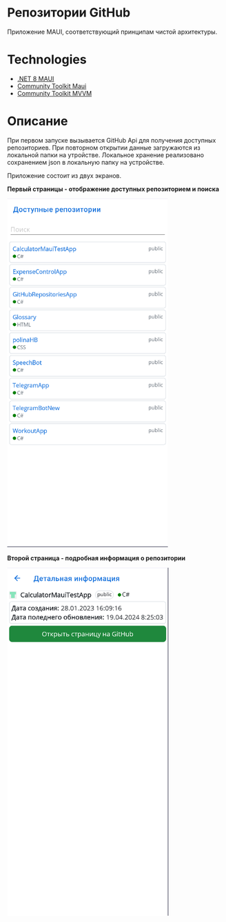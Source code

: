 # Репозитории GitHub
Приложение MAUI, соответствующий принципам чистой архитектуры.



# Technologies
- [.NET 8 MAUI](https://github.com/dotnet/maui)
- [Community Toolkit Maui](https://docs.microsoft.com/en-us/ef/core/](https://github.com/CommunityToolkit/Maui))
- [Community Toolkit MVVM](https://github.com/jbogard/MediatR](https://github.com/CommunityToolkit/dotnet))

# Описание
При первом запуске вызывается GitHub Api для получения доступных репозиториев.
При повторном открытии данные загружаются из локальной папки на утройстве.
Локальное хранение реализовано сохранением json в локальную папку на устройстве.

Приложение состоит из двух экранов. 

**Первый страницы - отображение доступных репозиторием и поиска**

![Image alt](MainPage.png)


**Второй страница - подробная информация о репозитории**

![Image alt](DetailsPage.png)

 
 
 

